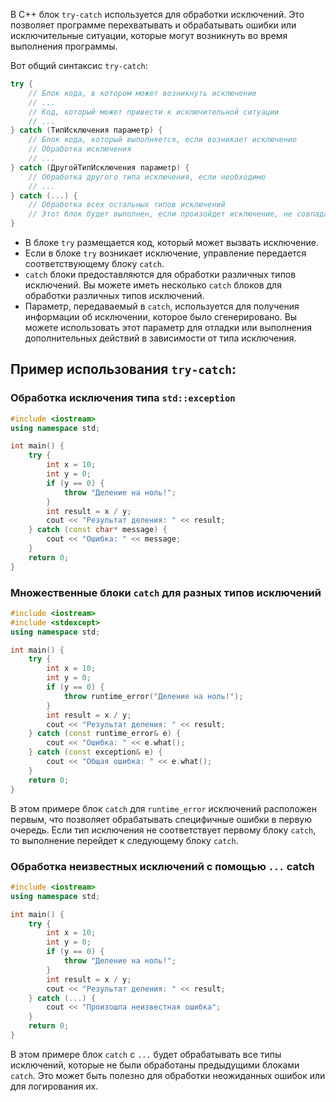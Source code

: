 В C++ блок `try-catch` используется для обработки исключений. Это позволяет программе перехватывать и обрабатывать ошибки или исключительные ситуации, которые могут возникнуть во время выполнения программы. 

Вот общий синтаксис `try-catch`:
```cpp
try {
    // Блок кода, в котором может возникнуть исключение
    // ...
    // Код, который может привести к исключительной ситуации
    // ...
} catch (ТипИсключения параметр) {
    // Блок кода, который выполняется, если возникает исключение
    // Обработка исключения
    // ...
} catch (ДругойТипИсключения параметр) {
    // Обработка другого типа исключения, если необходимо
    // ...
} catch (...) {
    // Обработка всех остальных типов исключений
    // Этот блок будет выполнен, если произойдет исключение, не совпадающее с предыдущими catch блоками
}
```

- В блоке `try` размещается код, который может вызвать исключение.
- Если в блоке `try` возникает исключение, управление передается соответствующему блоку `catch`.
- `catch` блоки предоставляются для обработки различных типов исключений. Вы можете иметь несколько `catch` блоков для обработки различных типов исключений.
- Параметр, передаваемый в `catch`, используется для получения информации об исключении, которое было сгенерировано. Вы можете использовать этот параметр для отладки или выполнения дополнительных действий в зависимости от типа исключения.

## Пример использования `try-catch`:

### Обработка исключения типа `std::exception`

```cpp
#include <iostream>
using namespace std;

int main() {
    try {
        int x = 10;
        int y = 0;
        if (y == 0) {
            throw "Деление на ноль!";
        }
        int result = x / y;
        cout << "Результат деления: " << result;
    } catch (const char* message) {
        cout << "Ошибка: " << message;
    }
    return 0;
}
```

### Множественные блоки `catch` для разных типов исключений

```cpp
#include <iostream>
#include <stdexcept>
using namespace std;

int main() {
    try {
        int x = 10;
        int y = 0;
        if (y == 0) {
            throw runtime_error("Деление на ноль!");
        }
        int result = x / y;
        cout << "Результат деления: " << result;
    } catch (const runtime_error& e) {
        cout << "Ошибка: " << e.what();
    } catch (const exception& e) {
        cout << "Общая ошибка: " << e.what();
    }
    return 0;
}
```

В этом примере блок `catch` для `runtime_error` исключений расположен первым, что позволяет обрабатывать специфичные ошибки в первую очередь. Если тип исключения не соответствует первому блоку `catch`, то выполнение перейдет к следующему блоку `catch`.

### Обработка неизвестных исключений с помощью `...` catch

```cpp
#include <iostream>
using namespace std;

int main() {
    try {
        int x = 10;
        int y = 0;
        if (y == 0) {
            throw "Деление на ноль!";
        }
        int result = x / y;
        cout << "Результат деления: " << result;
    } catch (...) {
        cout << "Произошла неизвестная ошибка";
    }
    return 0;
}
```

В этом примере блок `catch` с `...` будет обрабатывать все типы исключений, которые не были обработаны предыдущими блоками `catch`. Это может быть полезно для обработки неожиданных ошибок или для логирования их.